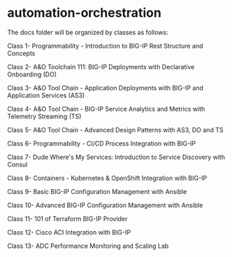 # automation-orchestration

The docs folder will be organized by classes as follows:

Class 1- Programmability - Introduction to BIG-IP Rest Structure and Concepts

Class 2- A&O Toolchain 111: BIG-IP Deployments with Declarative Onboarding (DO)

Class 3- A&O Tool Chain - Application Deployments with BIG-IP and Application Services (AS3)

Class 4- A&O Tool Chain - BIG-IP Service Analytics and Metrics with Telemetry Streaming (TS)

Class 5- A&O Tool Chain - Advanced Design Patterns with AS3, DO and TS

Class 6- Programmability - CI/CD Process Integration with BIG-IP

Class 7- Dude Where's My Services: Introduction to Service Discovery with Consul

Class 8- Containers - Kubernetes & OpenShift Integration with BIG-IP

Class 9- Basic BIG-IP Configuration Management with Ansible

Class 10- Advanced BIG-IP Configuration Management with Ansible

Class 11- 101 of Terraform BIG-IP Provider

Class 12- Cisco ACI Integration with BIG-IP

Class 13- ADC Performance Monitoring and Scaling Lab
